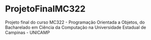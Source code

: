 # ProjetoFinalMC322
Projeto final do curso MC322 - Programação Orientada a Objetos, do Bacharelado em Ciência da Computação na Universidade Estadual de Campinas - UNICAMP
